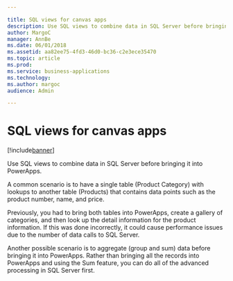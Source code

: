 ```yaml
---

title: SQL views for canvas apps
description: Use SQL views to combine data in SQL Server before bringing it into PowerApps.
author: MargoC
manager: AnnBe
ms.date: 06/01/2018
ms.assetid: aa82ee75-4fd3-46d0-bc36-c2e3ece35470
ms.topic: article
ms.prod: 
ms.service: business-applications
ms.technology: 
ms.author: margoc
audience: Admin

---
```

#  SQL views for canvas apps




[!include[banner](../../includes/banner.md)]

Use SQL views to combine data in SQL Server before bringing it into PowerApps.

A common scenario is to have a single table (Product Category) with lookups to
another table (Products) that contains data points such as the product number,
name, and price.

Previously, you had to bring both tables into PowerApps, create a gallery of
categories, and then look up the detail information for the product information.
If this was done incorrectly, it could cause performance issues due to the
number of data calls to SQL Server.

Another possible scenario is to aggregate (group and sum) data before bringing
it into PowerApps. Rather than bringing all the records into PowerApps and using
the Sum feature, you can do all of the advanced processing in SQL Server first.
